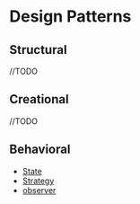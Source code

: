 # Design Patterns

## Structural

//TODO

## Creational

//TODO

## Behavioral

- [State](./behavioral/state/state.go)
- [Strategy](./behavioral/strategy/strategy.go)
- [observer](./behavioral/observer/observer.go)
